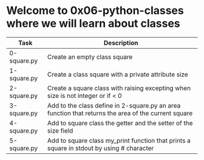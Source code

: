 # Welcome to 0x06-python-classes where we will learn about classes 
| Task | Description |
| ---- | ----------- |
| 0-square.py | Create an empty class square |
| 1-square.py | Create a class square with a private attribute size |
| 2-square.py | Create a square class with raising excepting when size is not integer or if < 0 |
| 3-square.py | Add to the class define in 2-square.py an area function that returns the area of the current square |
| 4-square.py | Add to square class the getter and the setter of the size field |
| 5-square.py | Add to square class my_print function that prints a square in stdout by using # character |
